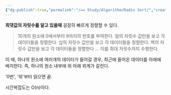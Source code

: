 ```yaml
---
{"dg-publish":true,"permalink":"/== Study/Algorithm/Radix Sort/","created":"2023-12-04T23:03:54.000+09:00","updated":"2025-01-14T15:33:43.000+09:00"}
---
```


**최댓값의 자릿수를 알고 있을때** 굉장히 빠르게 정렬할 수 있다.


>10개의 원소에 0에서부터 9까지의 번호를 부여한다.
>일의 자릿수 값만을 보고 각 데이터들을 정렬한다.
>십의 자릿수 값만을 보고 각 데이터들을 정렬한다.
>백의 자릿수 값만을 보고 각 데이터들을 정렬한다
>...
>이를 최대 자릿수까지 수행한다.

이 때, 하나의 원소에 여러개의 데이터가 들어갈 경우, 최근에 들어온 데이터를 아래에 배치한다. 즉, 하나의 원소 내부에 위 아래 위계가 갈린다.

'0번', '위'부터 읽으면 끝.

시간복잡도는 O(n)이다.